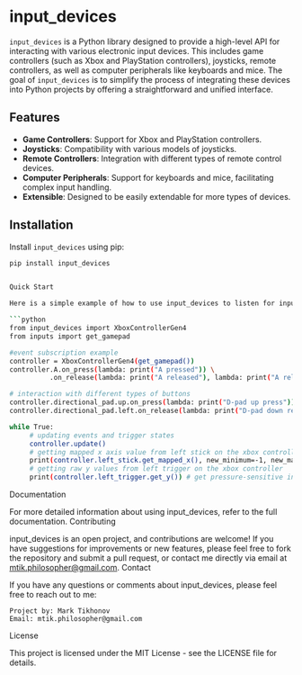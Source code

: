 # input_devices

`input_devices` is a Python library designed to provide a high-level API for interacting with various electronic input devices. This includes game controllers (such as Xbox and PlayStation controllers), joysticks, remote controllers, as well as computer peripherals like keyboards and mice. The goal of `input_devices` is to simplify the process of integrating these devices into Python projects by offering a straightforward and unified interface.

## Features

- **Game Controllers**: Support for Xbox and PlayStation controllers.
- **Joysticks**: Compatibility with various models of joysticks.
- **Remote Controllers**: Integration with different types of remote control devices.
- **Computer Peripherals**: Support for keyboards and mice, facilitating complex input handling.
- **Extensible**: Designed to be easily extendable for more types of devices.

## Installation

Install `input_devices` using pip:

```bash
pip install input_devices


Quick Start

Here is a simple example of how to use input_devices to listen for inputs from an Xbox controller:

```python
from input_devices import XboxControllerGen4
from inputs import get_gamepad

#event subscription example
controller = XboxControllerGen4(get_gamepad())
controller.A.on_press(lambda: print("A pressed")) \
          .on_release(lambda: print("A released"), lambda: print("A released x2")) 

# interaction with different types of buttons
controller.directional_pad.up.on_press(lambda: print("D-pad up press"))
controller.directional_pad.left.on_release(lambda: print("D-pad down release"))

while True:
     # updating events and trigger states
     controller.update() 
     # getting mapped x axis value from left stick on the xbox controller
     print(controller.left_stick.get_mapped_x(), new_minimum=-1, new_maximum=1) 
     # getting raw y values from left trigger on the xbox controller
     print(controller.left_trigger.get_y()) # get pressure-sensitive input
```

Documentation

For more detailed information about using input_devices, refer to the full documentation.
Contributing

input_devices is an open project, and contributions are welcome! If you have suggestions for improvements or new features, please feel free to fork the repository and submit a pull request, or contact me directly via email at mtik.philosopher@gmail.com.
Contact

If you have any questions or comments about input_devices, please feel free to reach out to me:

    Project by: Mark Tikhonov
    Email: mtik.philosopher@gmail.com

License

This project is licensed under the MIT License - see the LICENSE file for details.
